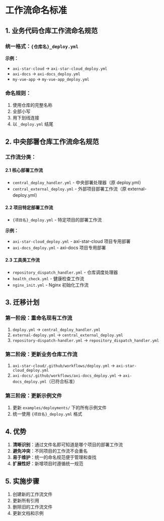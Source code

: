 # 工作流命名标准

## 1. 业务代码仓库工作流命名规范

### 统一格式：`{仓库名}_deploy.yml`

**示例：**
- `axi-star-cloud` → `axi-star-cloud_deploy.yml`
- `axi-docs` → `axi-docs_deploy.yml`
- `my-vue-app` → `my-vue-app_deploy.yml`

### 命名规则：
1. 使用仓库的完整名称
2. 全部小写
3. 用下划线连接
4. 以 `_deploy.yml` 结尾

## 2. 中央部署仓库工作流命名规范

### 工作流分类：

#### 2.1 核心部署工作流
- `central_deploy_handler.yml` - 中央部署处理器（原 deploy.yml）
- `central_external_deploy.yml` - 外部项目部署工作流（原 external-deploy.yml）

#### 2.2 项目特定部署工作流
- `{项目名}_deploy.yml` - 特定项目的部署工作流

**示例：**
- `axi-star-cloud_deploy.yml` - axi-star-cloud 项目专用部署
- `axi-docs_deploy.yml` - axi-docs 项目专用部署

#### 2.3 工具类工作流
- `repository_dispatch_handler.yml` - 仓库调度处理器
- `health_check.yml` - 健康检查工作流
- `nginx_init.yml` - Nginx 初始化工作流

## 3. 迁移计划

### 第一阶段：重命名现有工作流
1. `deploy.yml` → `central_deploy_handler.yml`
2. `external-deploy.yml` → `central_external_deploy.yml`
3. `repository-dispatch-handler.yml` → `repository_dispatch_handler.yml`

### 第二阶段：更新业务仓库工作流
1. `axi-star-cloud/.github/workflows/deploy.yml` → `axi-star-cloud_deploy.yml`
2. `axi-docs/.github/workflows/axi-docs_deploy.yml` → `axi-docs_deploy.yml`（已符合标准）

### 第三阶段：更新示例文件
1. 更新 `examples/deployments/` 下的所有示例文件
2. 统一使用 `{项目名}_deploy.yml` 格式

## 4. 优势

1. **清晰识别**：通过文件名即可知道是哪个项目的部署工作流
2. **避免冲突**：不同项目的工作流不会重名
3. **易于维护**：统一的命名规范便于管理和查找
4. **扩展性好**：新增项目时遵循统一规范

## 5. 实施步骤

1. 创建新的工作流文件
2. 更新所有引用
3. 删除旧的工作流文件
4. 更新文档和示例 